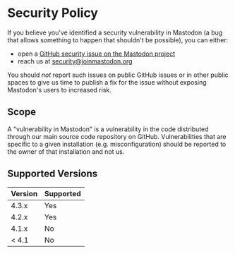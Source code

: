 # Security Policy

If you believe you've identified a security vulnerability in Mastodon (a bug that allows something to happen that shouldn't be possible), you can either:

- open a [GitHub security issue on the Mastodon project](https://github.com/mastodon/mastodon/security/advisories/new)
- reach us at <security@joinmastodon.org>

You should _not_ report such issues on public GitHub issues or in other public spaces to give us time to publish a fix for the issue without exposing Mastodon's users to increased risk.

## Scope

A "vulnerability in Mastodon" is a vulnerability in the code distributed through our main source code repository on GitHub. Vulnerabilities that are specific to a given installation (e.g. misconfiguration) should be reported to the owner of that installation and not us.

## Supported Versions

| Version | Supported |
| ------- | --------- |
| 4.3.x   | Yes       |
| 4.2.x   | Yes       |
| 4.1.x   | No        |
| < 4.1   | No        |
